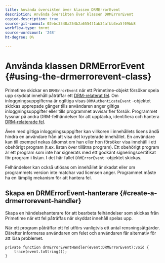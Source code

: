 ```yaml
---
title: Använda översikten över klassen DRMErrorEvent
description: Använda översikten över klassen DRMErrorEvent
copied-description: true
source-git-commit: 02ebc3548a254b2a6554f1ab34afbb3ea5f09bb8
workflow-type: tm+mt
source-wordcount: '248'
ht-degree: 0%

---
```


# Använda klassen DRMErrorEvent {#using-the-drmerrorevent-class}

Primetime skickar en `DRMErrorEvent` när ett Primetime-objekt försöker spela upp skyddat innehåll påträffar ett [DRM-relaterat fel](https://help.adobe.com/en_US/primetime/drm/index.html#reference-DRM_Client_Error_Messages). Om inloggningsuppgifterna är ogiltiga visas `DRMAuthenticateEvent` -objektet skickas upprepade gånger tills användaren anger giltiga inloggningsuppgifter eller tills programmet avvisar fler försök. Programmet lyssnar på andra DRM-felhändelser för att upptäcka, identifiera och hantera [DRM-relaterade fel](https://help.adobe.com/en_US/primetime/drm/index.html#reference-DRM_Client_Error_Messages).

Även med giltiga inloggningsuppgifter kan villkoren i innehållets licens ändå hindra en användare från att visa det krypterade innehållet. En användare kan till exempel nekas åtkomst om han eller hon försöker visa innehåll i ett obehörigt program (t.ex. listan över tillåtna program). Ett obehörigt program är ett program som inte har signerats med ett godkänt signeringscertifikat för program i listan. I det här fallet `DRMErrorEvent` -objektet skickas.

Felhändelser kan också utlösas om innehållet är skadat eller om programmets version inte matchar vad licensen anger. Programmet måste ha en lämplig mekanism för att hantera fel.

## Skapa en DRMErrorEvent-hanterare {#create-a-drmerrorevent-handler}

Skapa en händelsehanterare för att bearbeta felhändelser som skickas från Primetime när ett fel påträffas när skyddat innehåll spelas upp.

När ett program påträffar ett fel utförs vanligtvis ett antal rensningsåtgärder. Därefter informeras användaren om felet och användaren får alternativ för att lösa problemet.

```
private function drmErrorEventHandler(event:DRMErrorEvent):void {  
    trace(event.toString());  
} 
```
